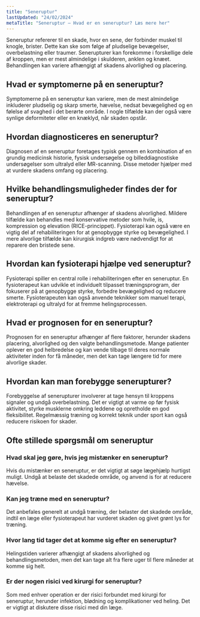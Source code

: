```yaml
---
title: "Seneruptur"
lastUpdated: "24/02/2024"
metaTitle: "Seneruptur – Hvad er en seneruptur? Læs mere her"
---
```


Seneruptur refererer til en skade, hvor en sene, der forbinder muskel til knogle, brister. Dette kan ske som følge af pludselige bevægelser, overbelastning eller traumer. Senerupturer kan forekomme i forskellige dele af kroppen, men er mest almindelige i skulderen, anklen og knæet. Behandlingen kan variere afhængigt af skadens alvorlighed og placering.

## Hvad er symptomerne på en seneruptur?

Symptomerne på en seneruptur kan variere, men de mest almindelige inkluderer pludselig og skarp smerte, hævelse, nedsat bevægelighed og en følelse af svaghed i det berørte område. I nogle tilfælde kan der også være synlige deformiteter eller en knæklyd, når skaden opstår.

## Hvordan diagnosticeres en seneruptur?

Diagnosen af en seneruptur foretages typisk gennem en kombination af en grundig medicinsk historie, fysisk undersøgelse og billeddiagnostiske undersøgelser som ultralyd eller MR-scanning. Disse metoder hjælper med at vurdere skadens omfang og placering.

## Hvilke behandlingsmuligheder findes der for seneruptur?

Behandlingen af en seneruptur afhænger af skadens alvorlighed. Mildere tilfælde kan behandles med konservative metoder som hvile, is, kompression og elevation (RICE-princippet). Fysioterapi kan også være en vigtig del af rehabiliteringen for at genopbygge styrke og bevægelighed. I mere alvorlige tilfælde kan kirurgisk indgreb være nødvendigt for at reparere den bristede sene.

## Hvordan kan fysioterapi hjælpe ved seneruptur?

Fysioterapi spiller en central rolle i rehabiliteringen efter en seneruptur. En fysioterapeut kan udvikle et individuelt tilpasset træningsprogram, der fokuserer på at genopbygge styrke, forbedre bevægelighed og reducere smerte. Fysioterapeuten kan også anvende teknikker som manuel terapi, elektroterapi og ultralyd for at fremme helingsprocessen.

## Hvad er prognosen for en seneruptur?

Prognosen for en seneruptur afhænger af flere faktorer, herunder skadens placering, alvorlighed og den valgte behandlingsmetode. Mange patienter oplever en god helbredelse og kan vende tilbage til deres normale aktiviteter inden for få måneder, men det kan tage længere tid for mere alvorlige skader.

## Hvordan kan man forebygge senerupturer?

Forebyggelse af senerupturer involverer at tage hensyn til kroppens signaler og undgå overbelastning. Det er vigtigt at varme op før fysisk aktivitet, styrke musklerne omkring leddene og opretholde en god fleksibilitet. Regelmæssig træning og korrekt teknik under sport kan også reducere risikoen for skader.

## Ofte stillede spørgsmål om seneruptur

### Hvad skal jeg gøre, hvis jeg mistænker en seneruptur?

Hvis du mistænker en seneruptur, er det vigtigt at søge lægehjælp hurtigst muligt. Undgå at belaste det skadede område, og anvend is for at reducere hævelse.

### Kan jeg træne med en seneruptur?

Det anbefales generelt at undgå træning, der belaster det skadede område, indtil en læge eller fysioterapeut har vurderet skaden og givet grønt lys for træning.

### Hvor lang tid tager det at komme sig efter en seneruptur?

Helingstiden varierer afhængigt af skadens alvorlighed og behandlingsmetoden, men det kan tage alt fra flere uger til flere måneder at komme sig helt.

### Er der nogen risici ved kirurgi for seneruptur?

Som med enhver operation er der risici forbundet med kirurgi for seneruptur, herunder infektion, blødning og komplikationer ved heling. Det er vigtigt at diskutere disse risici med din læge.